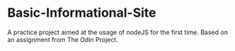 # Basic-Informational-Site
A practice project aimed at the usage of nodeJS for the first time. Based on an assignment from The Odin Project.
